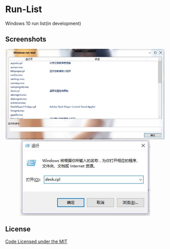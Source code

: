 # Run-List
Windows 10 run list(in development)

## Screenshots
<div align="center">
	<img align="center" alt="Windows run tool" src="Screenshots/1.jpg"></img>
</div>  

<div align="center">
	<img align="center" alt="Windows run tool" src="Screenshots/2.jpg"></img>
</div>

## License
[Code Licensed under the MIT](LICENSE)
